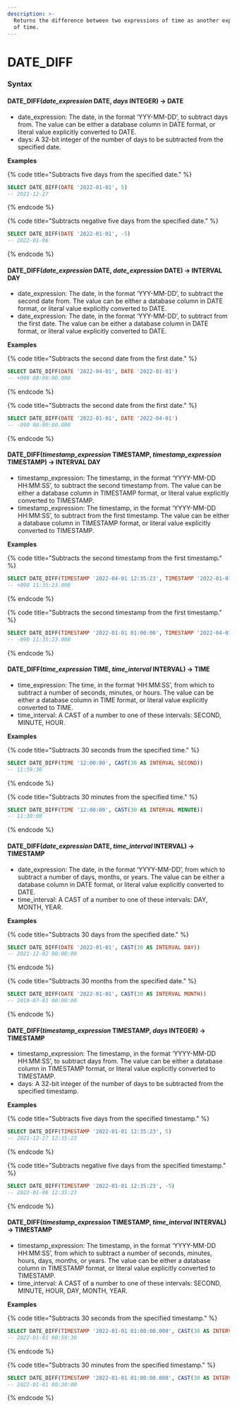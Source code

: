 ```yaml
---
description: >-
  Returns the difference between two expressions of time as another expression
  of time.
---
```


# DATE\_DIFF

### Syntax <a href="#syntax" id="syntax"></a>

#### DATE\_DIFF(_date\_expression_ DATE, _days_ INTEGER) → DATE <a href="#date_diffdate_expression-date-days-integer--date" id="date_diffdate_expression-date-days-integer--date"></a>

* date\_expression: The date, in the format ‘YYY-MM-DD’, to subtract days from. The value can be either a database column in DATE format, or literal value explicitly converted to DATE.
* days: A 32-bit integer of the number of days to be subtracted from the specified date.

**Examples**

{% code title="Subtracts five days from the specified date." %}
```sql
SELECT DATE_DIFF(DATE '2022-01-01', 5)
-- 2021-12-27
```
{% endcode %}

{% code title="Subtracts negative five days from the specified date." %}
```sql
SELECT DATE_DIFF(DATE '2022-01-01', -5)
-- 2022-01-06
```
{% endcode %}

#### DATE\_DIFF(_date\_expression_ DATE, _date\_expression_ DATE) → INTERVAL DAY <a href="#date_diffdate_expression-date-date_expression-date--interval-day" id="date_diffdate_expression-date-date_expression-date--interval-day"></a>

* date\_expression: The date, in the format ‘YYY-MM-DD’, to subtract the second date from. The value can be either a database column in DATE format, or literal value explicitly converted to DATE.
* date\_expression: The date, in the format ‘YYY-MM-DD’, to subtract from the first date. The value can be either a database column in DATE format, or literal value explicitly converted to DATE.

**Examples**

{% code title="Subtracts the second date from the first date." %}
```sql
SELECT DATE_DIFF(DATE '2022-04-01', DATE '2022-01-01')
-- +090 00:00:00.000
```
{% endcode %}

{% code title="Subtracts the second date from the first date." %}
```sql
SELECT DATE_DIFF(DATE '2022-01-01', DATE '2022-04-01')
-- -090 00:00:00.000
```
{% endcode %}

#### DATE\_DIFF(_timestamp\_expression_ TIMESTAMP, _timestamp\_expression_ TIMESTAMP) → INTERVAL DAY <a href="#date_difftimestamp_expression-timestamp-timestamp_expression-timestamp--interval-day" id="date_difftimestamp_expression-timestamp-timestamp_expression-timestamp--interval-day"></a>

* timestamp\_expression: The timestamp, in the format ‘YYYY-MM-DD HH:MM:SS’, to subtract the second timestamp from. The value can be either a database column in TIMESTAMP format, or literal value explicitly converted to TIMESTAMP.
* timestamp\_expression: The timestamp, in the format ‘YYYY-MM-DD HH:MM:SS’, to subtract from the first timestamp. The value can be either a database column in TIMESTAMP format, or literal value explicitly converted to TIMESTAMP.

**Examples**

{% code title="Subtracts the second timestamp from the first timestamp." %}
```sql
SELECT DATE_DIFF(TIMESTAMP '2022-04-01 12:35:23', TIMESTAMP '2022-01-01 01:00:00')
-- +090 11:35:23.000
```
{% endcode %}

{% code title="Subtracts the second timestamp from the first timestamp." %}
```sql
SELECT DATE_DIFF(TIMESTAMP '2022-01-01 01:00:00', TIMESTAMP '2022-04-01 12:35:23')
-- -090 11:35:23.000
```
{% endcode %}

#### DATE\_DIFF(_time\_expression_ TIME, _time\_interval_ INTERVAL) → TIME <a href="#date_difftime_expression-time-time_interval-interval--time" id="date_difftime_expression-time-time_interval-interval--time"></a>

* time\_expression: The time, in the format ‘HH:MM:SS’, from which to subtract a number of seconds, minutes, or hours. The value can be either a database column in TIME format, or literal value explicitly converted to TIME.
* time\_interval: A CAST of a number to one of these intervals: SECOND, MINUTE, HOUR.

**Examples**

{% code title="Subtracts 30 seconds from the specified time." %}
```sql
SELECT DATE_DIFF(TIME '12:00:00', CAST(30 AS INTERVAL SECOND))
-- 11:59:30
```
{% endcode %}

{% code title="Subtracts 30 minutes from the specified time." %}
```sql
SELECT DATE_DIFF(TIME '12:00:00', CAST(30 AS INTERVAL MINUTE))
-- 11:30:00
```
{% endcode %}

#### DATE\_DIFF(_date\_expression_ DATE, _time\_interval_ INTERVAL) → TIMESTAMP <a href="#date_diffdate_expression-date-time_interval-interval--timestamp" id="date_diffdate_expression-date-time_interval-interval--timestamp"></a>

* date\_expression: The date, in the format ‘YYYY-MM-DD’, from which to subtract a number of days, months, or years. The value can be either a database column in DATE format, or literal value explicitly converted to DATE.
* time\_interval: A CAST of a number to one of these intervals: DAY, MONTH, YEAR.

**Examples**

{% code title="Subtracts 30 days from the specified date." %}
```sql
SELECT DATE_DIFF(DATE '2022-01-01', CAST(30 AS INTERVAL DAY))
-- 2021-12-02 00:00:00
```
{% endcode %}

{% code title="Subtracts 30 months from the specified date." %}
```sql
SELECT DATE_DIFF(DATE '2022-01-01', CAST(30 AS INTERVAL MONTH))
-- 2019-07-01 00:00:00
```
{% endcode %}

#### DATE\_DIFF(_timestamp\_expression_ TIMESTAMP, _days_ INTEGER) → TIMESTAMP <a href="#date_difftimestamp_expression-timestamp-days-integer--timestamp" id="date_difftimestamp_expression-timestamp-days-integer--timestamp"></a>

* timestamp\_expression: The timestamp, in the format ‘YYYY-MM-DD HH:MM:SS’, to subtract days from. The value can be either a database column in TIMESTAMP format, or literal value explicitly converted to TIMESTAMP.
* days: A 32-bit integer of the number of days to be subtracted from the specified timestamp.

**Examples**

{% code title="Subtracts five days from the specified timestamp." %}
```sql
SELECT DATE_DIFF(TIMESTAMP '2022-01-01 12:35:23', 5)
-- 2021-12-27 12:35:23
```
{% endcode %}

{% code title="Subtracts negative five days from the specified timestamp." %}
```sql
SELECT DATE_DIFF(TIMESTAMP '2022-01-01 12:35:23', -5)
-- 2022-01-06 12:35:23
```
{% endcode %}

#### DATE\_DIFF(_timestamp\_expression_ TIMESTAMP, _time\_interval_ INTERVAL) → TIMESTAMP <a href="#date_difftimestamp_expression-timestamp-time_interval-interval--timestamp" id="date_difftimestamp_expression-timestamp-time_interval-interval--timestamp"></a>

* timestamp\_expression: The timestamp, in the format ‘YYYY-MM-DD HH:MM:SS’, from which to subtract a number of seconds, minutes, hours, days, months, or years. The value can be either a database column in TIMESTAMP format, or literal value explicitly converted to TIMESTAMP.
* time\_interval: A CAST of a number to one of these intervals: SECOND, MINUTE, HOUR, DAY, MONTH, YEAR.

**Examples**

{% code title="Subtracts 30 seconds from the specified timestamp." %}
```sql
SELECT DATE_DIFF(TIMESTAMP '2022-01-01 01:00:00.000', CAST(30 AS INTERVAL SECOND))
-- 2022-01-01 00:59:30
```
{% endcode %}

{% code title="Subtracts 30 minutes from the specified timestamp." %}
```sql
SELECT DATE_DIFF(TIMESTAMP '2022-01-01 01:00:00.000', CAST(30 AS INTERVAL MINUTE))
-- 2022-01-01 00:30:00
```
{% endcode %}
